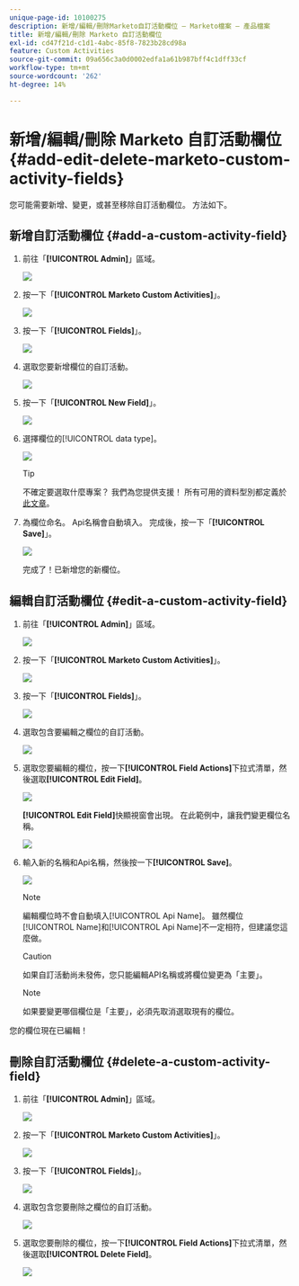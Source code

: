 ```yaml
---
unique-page-id: 10100275
description: 新增/編輯/刪除Marketo自訂活動欄位 — Marketo檔案 — 產品檔案
title: 新增/編輯/刪除 Marketo 自訂活動欄位
exl-id: cd47f21d-c1d1-4abc-85f8-7823b28cd98a
feature: Custom Activities
source-git-commit: 09a656c3a0d0002edfa1a61b987bff4c1dff33cf
workflow-type: tm+mt
source-wordcount: '262'
ht-degree: 14%

---
```


# 新增/編輯/刪除 Marketo 自訂活動欄位 {#add-edit-delete-marketo-custom-activity-fields}

您可能需要新增、變更，或甚至移除自訂活動欄位。 方法如下。

## 新增自訂活動欄位 {#add-a-custom-activity-field}

1. 前往「**[!UICONTROL Admin]**」區域。

   ![](assets/add-edit-delete-marketo-custom-activity-fields-1.png)

1. 按一下「**[!UICONTROL Marketo Custom Activities]**」。

   ![](assets/add-edit-delete-marketo-custom-activity-fields-2.png)

1. 按一下「**[!UICONTROL Fields]**」。

   ![](assets/add-edit-delete-marketo-custom-activity-fields-3.png)

1. 選取您要新增欄位的自訂活動。

   ![](assets/add-edit-delete-marketo-custom-activity-fields-4.png)

1. 按一下「**[!UICONTROL New Field]**」。

   ![](assets/add-edit-delete-marketo-custom-activity-fields-5.png)

1. 選擇欄位的[!UICONTROL data type]。

   ![](assets/add-edit-delete-marketo-custom-activity-fields-6.png)

   >[!TIP]
   >
   >不確定要選取什麼專案？ 我們為您提供支援！ 所有可用的資料型別都定義於[此文章](/help/marketo/product-docs/administration/field-management/custom-field-type-glossary.md)。

1. 為欄位命名。 Api名稱會自動填入。 完成後，按一下「**[!UICONTROL Save]**」。

   ![](assets/add-edit-delete-marketo-custom-activity-fields-7.png)

   完成了！已新增您的新欄位。

## 編輯自訂活動欄位 {#edit-a-custom-activity-field}

1. 前往「**[!UICONTROL Admin]**」區域。

   ![](assets/add-edit-delete-marketo-custom-activity-fields-8.png)

1. 按一下「**[!UICONTROL Marketo Custom Activities]**」。

   ![](assets/add-edit-delete-marketo-custom-activity-fields-9.png)

1. 按一下「**[!UICONTROL Fields]**」。

   ![](assets/add-edit-delete-marketo-custom-activity-fields-10.png)

1. 選取包含要編輯之欄位的自訂活動。

   ![](assets/add-edit-delete-marketo-custom-activity-fields-11.png)

1. 選取您要編輯的欄位，按一下&#x200B;**[!UICONTROL Field Actions]**&#x200B;下拉式清單，然後選取&#x200B;**[!UICONTROL Edit Field]**。

   ![](assets/add-edit-delete-marketo-custom-activity-fields-12.png)

   **[!UICONTROL Edit Field]**&#x200B;快顯視窗會出現。 在此範例中，讓我們變更欄位名稱。

   ![](assets/add-edit-delete-marketo-custom-activity-fields-13.png)

1. 輸入新的名稱和Api名稱，然後按一下&#x200B;**[!UICONTROL Save]**。

   ![](assets/add-edit-delete-marketo-custom-activity-fields-14.png)

   >[!NOTE]
   >
   >編輯欄位時不會自動填入[!UICONTROL Api Name]。 雖然欄位[!UICONTROL Name]和[!UICONTROL Api Name]不一定相符，但建議您這麼做。

   >[!CAUTION]
   >
   >如果自訂活動尚未發佈，您只能編輯API名稱或將欄位變更為「主要」。

   >[!NOTE]
   >
   >如果要變更哪個欄位是「主要」，必須先取消選取現有的欄位。

您的欄位現在已編輯！

## 刪除自訂活動欄位 {#delete-a-custom-activity-field}

1. 前往「**[!UICONTROL Admin]**」區域。

   ![](assets/add-edit-delete-marketo-custom-activity-fields-15.png)

1. 按一下「**[!UICONTROL Marketo Custom Activities]**」。

   ![](assets/add-edit-delete-marketo-custom-activity-fields-16.png)

1. 按一下「**[!UICONTROL Fields]**」。

   ![](assets/add-edit-delete-marketo-custom-activity-fields-17.png)

1. 選取包含您要刪除之欄位的自訂活動。

   ![](assets/add-edit-delete-marketo-custom-activity-fields-18.png)

1. 選取您要刪除的欄位，按一下&#x200B;**[!UICONTROL Field Actions]**&#x200B;下拉式清單，然後選取&#x200B;**[!UICONTROL Delete Field]**。

   ![](assets/add-edit-delete-marketo-custom-activity-fields-19.png)
